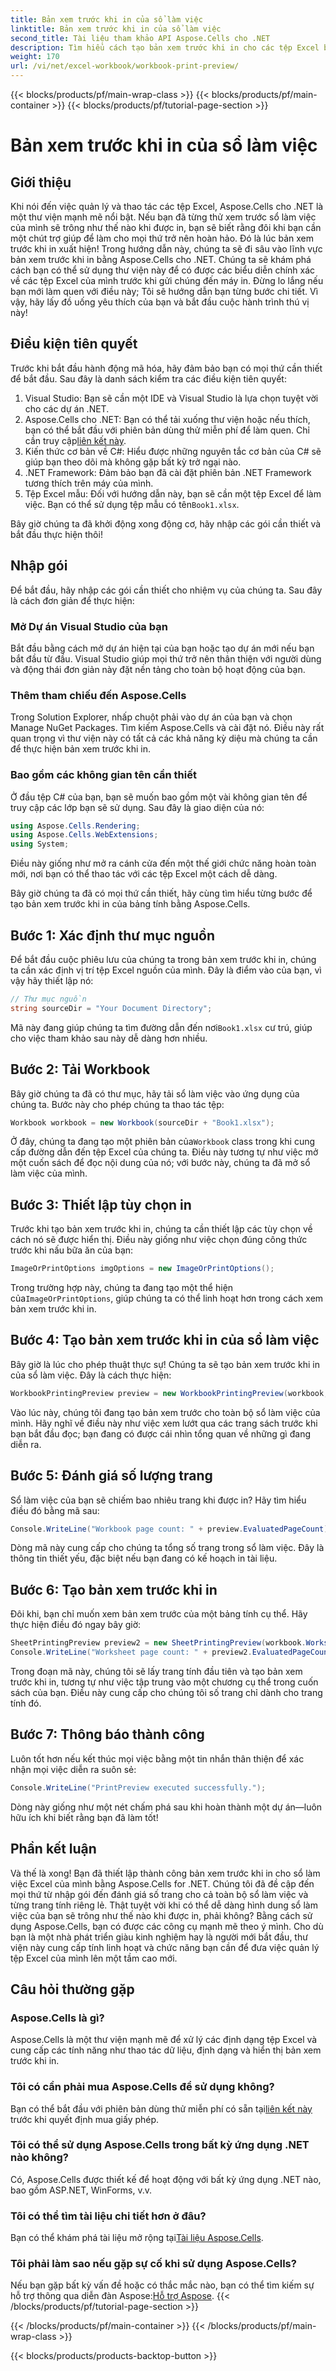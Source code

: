 ```yaml
---
title: Bản xem trước khi in của sổ làm việc
linktitle: Bản xem trước khi in của sổ làm việc
second_title: Tài liệu tham khảo API Aspose.Cells cho .NET
description: Tìm hiểu cách tạo bản xem trước khi in cho các tệp Excel bằng Aspose.Cells cho .NET. Tìm hiểu các bước lập trình trong hướng dẫn chi tiết, dễ làm theo.
weight: 170
url: /vi/net/excel-workbook/workbook-print-preview/
---
```


{{< blocks/products/pf/main-wrap-class >}}
{{< blocks/products/pf/main-container >}}
{{< blocks/products/pf/tutorial-page-section >}}

# Bản xem trước khi in của sổ làm việc

## Giới thiệu

Khi nói đến việc quản lý và thao tác các tệp Excel, Aspose.Cells cho .NET là một thư viện mạnh mẽ nổi bật. Nếu bạn đã từng thử xem trước sổ làm việc của mình sẽ trông như thế nào khi được in, bạn sẽ biết rằng đôi khi bạn cần một chút trợ giúp để làm cho mọi thứ trở nên hoàn hảo. Đó là lúc bản xem trước khi in xuất hiện! Trong hướng dẫn này, chúng ta sẽ đi sâu vào lĩnh vực bản xem trước khi in bằng Aspose.Cells cho .NET. Chúng ta sẽ khám phá cách bạn có thể sử dụng thư viện này để có được các biểu diễn chính xác về các tệp Excel của mình trước khi gửi chúng đến máy in. Đừng lo lắng nếu bạn mới làm quen với điều này; Tôi sẽ hướng dẫn bạn từng bước chi tiết. Vì vậy, hãy lấy đồ uống yêu thích của bạn và bắt đầu cuộc hành trình thú vị này!

## Điều kiện tiên quyết

Trước khi bắt đầu hành động mã hóa, hãy đảm bảo bạn có mọi thứ cần thiết để bắt đầu. Sau đây là danh sách kiểm tra các điều kiện tiên quyết:

1. Visual Studio: Bạn sẽ cần một IDE và Visual Studio là lựa chọn tuyệt vời cho các dự án .NET.
2. Aspose.Cells cho .NET: Bạn có thể tải xuống thư viện hoặc nếu thích, bạn có thể bắt đầu với phiên bản dùng thử miễn phí để làm quen. Chỉ cần truy cập[liên kết này](https://releases.aspose.com).
3. Kiến thức cơ bản về C#: Hiểu được những nguyên tắc cơ bản của C# sẽ giúp bạn theo dõi mà không gặp bất kỳ trở ngại nào.
4. .NET Framework: Đảm bảo bạn đã cài đặt phiên bản .NET Framework tương thích trên máy của mình.
5.  Tệp Excel mẫu: Đối với hướng dẫn này, bạn sẽ cần một tệp Excel để làm việc. Bạn có thể sử dụng tệp mẫu có tên`Book1.xlsx`.

Bây giờ chúng ta đã khởi động xong động cơ, hãy nhập các gói cần thiết và bắt đầu thực hiện thôi!

## Nhập gói

Để bắt đầu, hãy nhập các gói cần thiết cho nhiệm vụ của chúng ta. Sau đây là cách đơn giản để thực hiện:

### Mở Dự án Visual Studio của bạn

Bắt đầu bằng cách mở dự án hiện tại của bạn hoặc tạo dự án mới nếu bạn bắt đầu từ đầu. Visual Studio giúp mọi thứ trở nên thân thiện với người dùng và động thái đơn giản này đặt nền tảng cho toàn bộ hoạt động của bạn.

### Thêm tham chiếu đến Aspose.Cells

Trong Solution Explorer, nhấp chuột phải vào dự án của bạn và chọn Manage NuGet Packages. Tìm kiếm Aspose.Cells và cài đặt nó. Điều này rất quan trọng vì thư viện này có tất cả các khả năng kỳ diệu mà chúng ta cần để thực hiện bản xem trước khi in.

### Bao gồm các không gian tên cần thiết

Ở đầu tệp C# của bạn, bạn sẽ muốn bao gồm một vài không gian tên để truy cập các lớp bạn sẽ sử dụng. Sau đây là giao diện của nó:

```csharp
using Aspose.Cells.Rendering;
using Aspose.Cells.WebExtensions;
using System;
```

Điều này giống như mở ra cánh cửa đến một thế giới chức năng hoàn toàn mới, nơi bạn có thể thao tác với các tệp Excel một cách dễ dàng.

Bây giờ chúng ta đã có mọi thứ cần thiết, hãy cùng tìm hiểu từng bước để tạo bản xem trước khi in của bảng tính bằng Aspose.Cells.

## Bước 1: Xác định thư mục nguồn

Để bắt đầu cuộc phiêu lưu của chúng ta trong bản xem trước khi in, chúng ta cần xác định vị trí tệp Excel nguồn của mình. Đây là điểm vào của bạn, vì vậy hãy thiết lập nó:

```csharp
// Thư mục nguồn
string sourceDir = "Your Document Directory";
```

 Mã này đang giúp chúng ta tìm đường dẫn đến nơi`Book1.xlsx` cư trú, giúp cho việc tham khảo sau này dễ dàng hơn nhiều.

## Bước 2: Tải Workbook

Bây giờ chúng ta đã có thư mục, hãy tải sổ làm việc vào ứng dụng của chúng ta. Bước này cho phép chúng ta thao tác tệp:

```csharp
Workbook workbook = new Workbook(sourceDir + "Book1.xlsx");
```

 Ở đây, chúng ta đang tạo một phiên bản của`Workbook` class trong khi cung cấp đường dẫn đến tệp Excel của chúng ta. Điều này tương tự như việc mở một cuốn sách để đọc nội dung của nó; với bước này, chúng ta đã mở sổ làm việc của mình.

## Bước 3: Thiết lập tùy chọn in

Trước khi tạo bản xem trước khi in, chúng ta cần thiết lập các tùy chọn về cách nó sẽ được hiển thị. Điều này giống như việc chọn đúng công thức trước khi nấu bữa ăn của bạn:

```csharp
ImageOrPrintOptions imgOptions = new ImageOrPrintOptions();
```

 Trong trường hợp này, chúng ta đang tạo một thể hiện của`ImageOrPrintOptions`, giúp chúng ta có thể linh hoạt hơn trong cách xem bản xem trước khi in.

## Bước 4: Tạo bản xem trước khi in của sổ làm việc

Bây giờ là lúc cho phép thuật thực sự! Chúng ta sẽ tạo bản xem trước khi in của sổ làm việc. Đây là cách thực hiện:

```csharp
WorkbookPrintingPreview preview = new WorkbookPrintingPreview(workbook, imgOptions);
```

Vào lúc này, chúng tôi đang tạo bản xem trước cho toàn bộ sổ làm việc của mình. Hãy nghĩ về điều này như việc xem lướt qua các trang sách trước khi bạn bắt đầu đọc; bạn đang có được cái nhìn tổng quan về những gì đang diễn ra.

## Bước 5: Đánh giá số lượng trang

Sổ làm việc của bạn sẽ chiếm bao nhiêu trang khi được in? Hãy tìm hiểu điều đó bằng mã sau:

```csharp
Console.WriteLine("Workbook page count: " + preview.EvaluatedPageCount);
```

Dòng mã này cung cấp cho chúng ta tổng số trang trong sổ làm việc. Đây là thông tin thiết yếu, đặc biệt nếu bạn đang có kế hoạch in tài liệu.

## Bước 6: Tạo bản xem trước khi in

Đôi khi, bạn chỉ muốn xem bản xem trước của một bảng tính cụ thể. Hãy thực hiện điều đó ngay bây giờ:

```csharp
SheetPrintingPreview preview2 = new SheetPrintingPreview(workbook.Worksheets[0], imgOptions);
Console.WriteLine("Worksheet page count: " + preview2.EvaluatedPageCount);
```

Trong đoạn mã này, chúng tôi sẽ lấy trang tính đầu tiên và tạo bản xem trước khi in, tương tự như việc tập trung vào một chương cụ thể trong cuốn sách của bạn. Điều này cung cấp cho chúng tôi số trang chỉ dành cho trang tính đó.

## Bước 7: Thông báo thành công

Luôn tốt hơn nếu kết thúc mọi việc bằng một tin nhắn thân thiện để xác nhận mọi việc diễn ra suôn sẻ:

```csharp
Console.WriteLine("PrintPreview executed successfully.");
```

Dòng này giống như một nét chấm phá sau khi hoàn thành một dự án—luôn hữu ích khi biết rằng bạn đã làm tốt!

## Phần kết luận

Và thế là xong! Bạn đã thiết lập thành công bản xem trước khi in cho sổ làm việc Excel của mình bằng Aspose.Cells for .NET. Chúng tôi đã đề cập đến mọi thứ từ nhập gói đến đánh giá số trang cho cả toàn bộ sổ làm việc và từng trang tính riêng lẻ. Thật tuyệt vời khi có thể dễ dàng hình dung sổ làm việc của bạn sẽ trông như thế nào khi được in, phải không? Bằng cách sử dụng Aspose.Cells, bạn có được các công cụ mạnh mẽ theo ý mình. Cho dù bạn là một nhà phát triển giàu kinh nghiệm hay là người mới bắt đầu, thư viện này cung cấp tính linh hoạt và chức năng bạn cần để đưa việc quản lý tệp Excel của mình lên một tầm cao mới.

## Câu hỏi thường gặp

### Aspose.Cells là gì?
Aspose.Cells là một thư viện mạnh mẽ để xử lý các định dạng tệp Excel và cung cấp các tính năng như thao tác dữ liệu, định dạng và hiển thị bản xem trước khi in.

### Tôi có cần phải mua Aspose.Cells để sử dụng không?
 Bạn có thể bắt đầu với phiên bản dùng thử miễn phí có sẵn tại[liên kết này](https://releases.aspose.com) trước khi quyết định mua giấy phép.

### Tôi có thể sử dụng Aspose.Cells trong bất kỳ ứng dụng .NET nào không?
Có, Aspose.Cells được thiết kế để hoạt động với bất kỳ ứng dụng .NET nào, bao gồm ASP.NET, WinForms, v.v.

### Tôi có thể tìm tài liệu chi tiết hơn ở đâu?
 Bạn có thể khám phá tài liệu mở rộng tại[Tài liệu Aspose.Cells](https://reference.aspose.com/cells/net/).

### Tôi phải làm sao nếu gặp sự cố khi sử dụng Aspose.Cells?
 Nếu bạn gặp bất kỳ vấn đề hoặc có thắc mắc nào, bạn có thể tìm kiếm sự hỗ trợ thông qua diễn đàn Aspose:[Hỗ trợ Aspose](https://forum.aspose.com/c/cells/9).
{{< /blocks/products/pf/tutorial-page-section >}}

{{< /blocks/products/pf/main-container >}}
{{< /blocks/products/pf/main-wrap-class >}}

{{< blocks/products/products-backtop-button >}}
